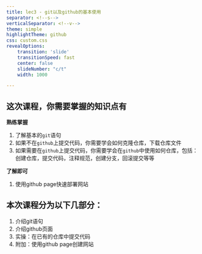 ```yaml
---
title: lec3 - git以及github的基本使用
separator: <!--s-->
verticalSeparator: <!--v-->
theme: simple
highlightTheme: github
css: custom.css
revealOptions:
    transition: 'slide'
    transitionSpeed: fast
    center: false
    slideNumber: "c/t"
    width: 1000

---
```




## 这次课程，你需要掌握的知识点有

**熟练掌握**

1. 了解基本的`git`语句
2. 如果不在`github`上提交代码，你需要学会如何克隆仓库，下载仓库文件
2. 如果需要在`github`上提交代码，你需要学会在`github`中使用如何仓库，包括：创建仓库，提交代码，注释规范，创建分支，回滚提交等等

**了解即可**

1.  使用github page快速部署网站

<!--v-->

## 本次课程分为以下几部分：

1. 介绍git语句
1. 介绍github页面
1. 实操：在已有的仓库中提交代码
1. 附加：使用github page创建网站







